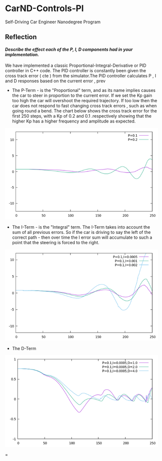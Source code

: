 # CarND-Controls-PI
Self-Driving Car Engineer Nanodegree Program

## Reflection

#### *Describe the effect each of the P, I, D components had in your implementation.*
 
We have implemented a classic Proportional-Integral-Derivative or PID controller in C++ code. The PID controller is constantly been given the cross track error ( cte ) from the simulator.The PID controller  calculates P , I and D responses based on the current error , prev


* The P-Term - is the "Proportional" term, and as its name implies causes the car to steer in proportion to the current error. If we set the Kp gain too high the car will overshoot the required trajectory. If too low then the car does not respond to fast changing cross track errors , such as when going round a bend. The chart below shows the cross track error for the first 250 steps, with a Kp of 0.2 and 0.1 .respectively showing that the higher Kp has a higher frequency and amplitude as expected.

![p-plot](images/plot-p.png)


* The I-Term - is the "Integral" term.  The I-Term takes into account the sum of all previous errors. So if the car is driving to say the left of the correct path - then over time the I error sum will accumulate to such a point that the steering is forced to the right. 

![i-plot](images/plot-i.png)
* The D-Term

![f-plot](images/plot-d.png)

=
